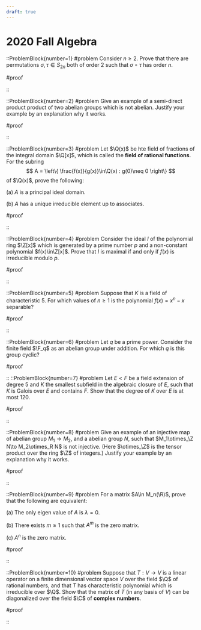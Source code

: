 ```yaml
---
draft: true
---
```


# 2020 Fall Algebra

::ProblemBlock{number=1}
#problem
Consider $n\geq 2$. Prove that there are permutations $\sigma,\tau\in S_{2n}$ both of order 2 such that $\sigma\circ\tau$ has order $n$.

#proof

::

::ProblemBlock{number=2}
#problem
Give an example of a semi-direct product product of two abelian groups which is not abelian. Justify your example by an explanation why it works.

#proof

::

::ProblemBlock{number=3}
#problem
Let $\Q(x)$ be hte field of fractions of the integral domain $\Q[x]$, which is called the __field of rational functions__. For the subring
$$
A = \left\{ \frac{f(x)}{g(x)}\in\Q(x) : g(0)\neq 0 \right\}
$$
of $\Q(x)$, prove the following:

(a) $A$ is a principal ideal domain.

(b) $A$ has a unique irreducible element up to associates.

#proof

::

::ProblemBlock{number=4}
#problem
Consider the ideal $I$ of the polynomial ring $\Z[x]$ which is generated by a prime number $p$ and a non-constant polynomial $f(x)\in\Z[x]$. Prove that $I$ is maximal if and only if $f(x)$ is irreducible modulo $p$.

#proof

::

::ProblemBlock{number=5}
#problem
Suppose that $K$ is a field of characteristic 5. For which values of $n\geq 1$ is the polynomial $f(x)=x^n-x$ separable?

#proof

::

::ProblemBlock{number=6}
#problem
Let $q$ be a prime power. Consider the finite field $\F_q$ as an abelian group under addition. For which $q$ is this group cyclic?

#proof

::
::ProblemBlock{number=7}
#problem
Let $E< F$ be a field extension of degree 5 and $K$ the smallest subfield in the algebraic closure of $E$, such that $K$ is Galois over $E$ and contains $F$. Show that the degree of $K$ over $E$ is at most 120.

#proof

::

::ProblemBlock{number=8}
#problem
Give an example of an injective map of abelian group $M_1\to M_2$, and a abelian group $N$, such that $M_1\otimes_\Z N\to M_2\otimes_R N$ is not injective. (Here $\otimes_\Z$ is the tensor product over the ring $\Z$ of integers.) Justify your example by an explanation why it works.

#proof

::

::ProblemBlock{number=9}
#problem
For a matrix $A\in M_n(\R)$, prove that the following are equivalent:

(a) The only eigen value of $A$ is $\lambda=0$.

(b) There exists $m\geq 1$ such that $A^m$ is the zero matrix.

(c) $A^n$ is the zero matrix.

#proof

::

::ProblemBlock{number=10}
#problem
Suppose that $T:V\to V$ is a linear operator on a finite dimensional vector space $V$ over the field $\Q$ of rational numbers, and that $T$ has characteristic polynomial which is irreducible over $\Q$. Show that the matrix of $T$ (in any basis of $V$) can be diagonalized over the field $\C$ of __complex numbers__.

#proof

::
